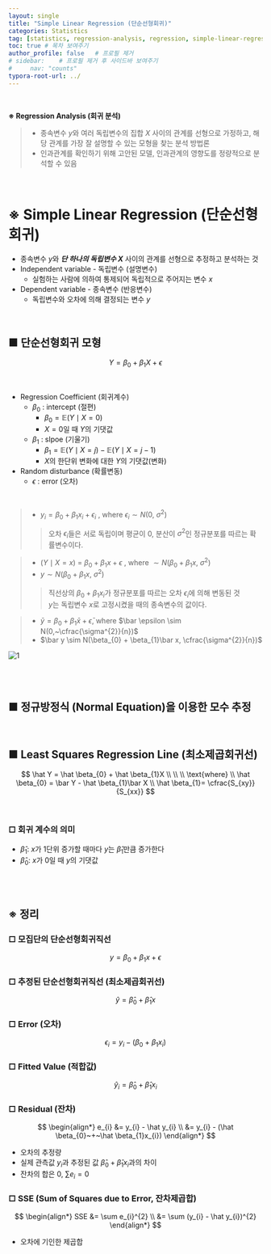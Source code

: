 ```yaml
---
layout: single
title: "Simple Linear Regression (단순선형회귀)"
categories: Statistics
tag: [statistics, regression-analysis, regression, simple-linear-regression, linear-regression]
toc: true # 목차 보여주기
author_profile: false   # 프로필 제거
# sidebar:    # 프로필 제거 후 사이드바 보여주기
#     nav: "counts"
typora-root-url: ../
---
```

<br>

**※ Regression Analysis (회귀 분석)**
> - 종속변수 $y$와 여러 독립변수의 집합 $X$ 사이의 관계를 선형으로 가정하고, 해당 관계를 가장 잘 설명할 수 있는 모형을 찾는 분석 방법론
> - 인과관계를 확인하기 위해 고안된 모델, 인과관계의 영향도를 정량적으로 분석할 수 있음

<br>

# ※ Simple Linear Regression (단순선형회귀)
- 종속변수 $y$와 ***단 하나의 독립변수 $X$*** 사이의 관계를 선형으로 추정하고 분석하는 것
- Independent variable - 독립변수 (설명변수)
  - 실험하는 사람에 의하여 통제되어 독립적으로 주어지는 변수 $x$
- Dependent variable - 종속변수 (반응변수)
  - 독립변수와 오차에 의해 결정되는 변수 $y$

<br>

## ■ 단순선형회귀 모형

$$Y = \beta_{0}+\beta_{1}X+\epsilon$$

<br>

- Regression Coefficient (회귀계수)
  - $\beta_{0}$ : intercept (절편)
    - $\beta_{0} = \mathbb{E}(Y \mid X=0)$
    - $X = 0$일 때 $Y$의 기댓값
  - $\beta_{1}$ : slpoe (기울기)
    - $\beta_{1} = \mathbb{E}(Y \mid X=j) - \mathbb{E}(Y \mid X=j-1)$
    - $X$의 한단위 변화에 대한 $Y$의 기댓값(변화)
- Random disturbance (확률변동)
  - $\epsilon$ : error (오차)

<br>

> - $y_{i} = \beta_{0} + \beta_{1}x_{i} + \epsilon_{i}$ , where $\epsilon_{i} \sim N(0,~\sigma^{2})$
>> 오차 $\epsilon_{i}$들은 서로 독립이며 평균이 0, 분산이 $\sigma^{2}$인 정규분포를 따르는 확률변수이다.

> - $(Y \mid X=x) ~=~ \beta_{0}+\beta_{1}x+\epsilon$ , where $\sim N(\beta_{0}+\beta_{1}x, ~\sigma^{2})$
> - $y \sim N(\beta_{0}+\beta_{1}x, ~\sigma^{2})$
>> 직선상의 $\beta_{0} + \beta_{1}x_{i}$가 정규분포를 따르는 오차 $\epsilon_{i}$에 의해 변동된 것<br>
>> $y$는 독립변수 $x$로 고정시켰을 때의 종속변수의 값이다.

> - $\bar y = \beta_{0} + \beta_{1}\bar x + \bar \epsilon$, where $\bar \epsilon \sim N(0,~\cfrac{\sigma^{2}}{n})$
> - $\bar y \sim N(\beta_{0} + \beta_{1}\bar x, \cfrac{\sigma^{2}}{n})$

![1]({{site.url}}/images/statistics/2024-03-31-statistics-simpleRegression/1.jpg)

<br>


<br>

## ■ 정규방정식 (Normal Equation)을 이용한 모수 추정


<br>

## ■ Least Squares Regression Line (최소제곱회귀선)
$$
\hat Y = \hat \beta_{0} + \hat \beta_{1}X \\
\\
\\
\text{where}  \\
\hat \beta_{0} = \bar Y - \hat \beta_{1}\bar X \\
\hat \beta_{1}= \cfrac{S_{xy}}{S_{xx}}
$$

<br>

### □ 회귀 계수의 의미
- $\hat \beta_{1}$: $x$가 1단위 증가할 때마다 $y$는 $\hat \beta_{1}$만큼 증가한다
- $\hat \beta_{0}$: $x$가 0일 때 $y$의 기댓값

<br>
<br>

## ※ 정리
### □ 모집단의 단순선형회귀직선
$$
y = \beta_{0} + \beta_{1}x + \epsilon
$$

### □ 추정된 단순선형회귀직선 (최소제곱회귀선)
$$
\hat y = \hat \beta_{0} + \hat \beta_{1}x
$$

### □ Error (오차)
$$
\epsilon_{i} = y_{i} - (\beta_{0}~+~\beta_{1}x_{i})
$$

### □ Fitted Value (적합값)
$$
\hat y_{i} = \hat \beta_{0} + \hat \beta_{1}x_{i}
$$

### □ Residual (잔차)
$$
\begin{align*}
e_{i} &= y_{i} - \hat y_{i} \\
&= y_{i} - (\hat \beta_{0}~+~\hat \beta_{1}x_{i})
\end{align*}
$$
- 오차의 추정량
- 실제 관측값 $y_{i}$과 추정된 값 $\hat \beta_{0}+\hat \beta_{1}x_{i}$과의 차이
- 잔차의 합은 0, $\sum e_{i}=0$

### □ SSE (Sum of Squares due to Error, 잔차제곱합)
$$
\begin{align*}
SSE &= \sum e_{i}^{2} \\
&= \sum (y_{i} - \hat y_{i})^{2}
\end{align*}
$$

- 오차에 기인한 제곱합